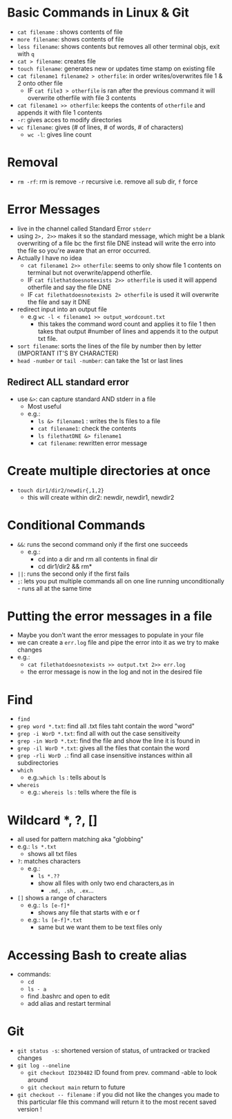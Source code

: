 # Basic Commands in Linux & Git

- `cat filename` : shows contents of file
- `more filename`: shows contents of file
- `less filename`: shows contents but removes all other terminal objs, exit with `q`
- `cat > filename`: creates file
- `touch filename`: generates new or updates time stamp on existing file
- `cat filename1 filename2 > otherfile`: in order writes/overwrites file 1 & 2 onto other file
  - IF `cat file3 > otherfile` is ran after the previous command it will overwrite otherfile with file 3 contents
- `cat filename1 >> otherfile`: keeps the contents of `otherfile` and appends it with file 1 contents
- `-r`: gives acces to modify directories
- `wc filename`: gives (# of lines, # of words, # of characters)
  - `wc -l`: gives line count

# Removal

- `rm -rf`: rm is remove `-r` recursive i.e. remove all sub dir, `f` force

# Error Messages

- live in the channel called Standard Error `stderr`
- using `2>, 2>>` makes it so the standard message, which might be a blank overwriting of a file bc the first file DNE instead will write the erro into the file so you're aware that an error occurred.
- Actually I have no idea
  - `cat filename1 2>> otherfile`: seems to only show file 1 contents on terminal but not overwrite/append otherfile.
  - IF `cat filethatdoesnotexists 2>> otherfile` is used it will append otherfile and say the file DNE
  - IF `cat filethatdoesnotexists 2> otherfile` is used it will overwrite the file and say it DNE
- redirect input into an output file
  - e.g `wc -l < filename1 >> output_wordcount.txt`
    - this takes the command word count and applies it to file 1 then takes that output #number of lines and appends it to the output txt file.
- `sort filename`: sorts the lines of the file by number then by letter (IMPORTANT IT'S BY CHARACTER)
- `head -number` or `tail -number`: can take the 1st or last lines

## Redirect ALL standard error

- use `&>`: can capture standard AND stderr in a file
  - Most useful
  - e.g.:
    - `ls &> filename1` : writes the ls files to a file
    - `cat filename1`: check the contents
    - `ls filethatDNE &> filename1`
    - `cat filename`: rewritten error message

# Create multiple directories at once

- `touch dir1/dir2/newdir{,1,2}`
  - this will create within dir2: newdir, newdir1, newdir2

# Conditional Commands

- `&&`: runs the second command only if the first one succeeds
  - e.g.:
    - cd into a dir and rm all contents in final dir
    - cd dir1/dir2 && rm\*
- `||`: runs the second only if the first fails
- `;`: lets you put multiple commands all on one line running unconditionally - runs all at the same time

# Putting the error messages in a file

- Maybe you don't want the error messages to populate in your file
- we can create a `err.log` file and pipe the error into it as we try to make changes
- e.g.:
  - `cat filethatdoesnotexists >> output.txt 2>> err.log`
  - the error message is now in the log and not in the desired file

# Find

- `find`
- `grep word *.txt`: find all .txt files taht contain the word "word"
- `grep -i WorD *.txt`: find all with out the case
  sensitiveity
- `grep -in WorD *.txt`: find the file and show the line it is found in
- `grep -il WorD *.txt`: gives all the files that contain the word
- `grep -rli WorD .`: find all case insensitive instances within all subdirectories
- `which`
  - e.g.:`which ls` : tells about ls
- `whereis`
  - e.g.: `whereis ls` : tells where the file is

# Wildcard \*, ?, []

- all used for pattern matching aka "globbing"
- e.g.: `ls *.txt`
  - shows all txt files
- `?`: matches characters
  - e.g.:
    - `ls *.??`
    - show all files with only two end characters,as in
      - `.md, .sh, .ex`...
- `[]` shows a range of characters
  - e.g.: `ls [e-f]*`
    - shows any file that starts with e or f
  - e.g.: `ls [e-f]*.txt`
    - same but we want them to be text files only

# Accessing Bash to create alias

- commands:
  - `cd`
  - `ls - a`
  - find .bashrc and open to edit
  - add alias and restart terminal

# Git

- `git status -s`: shortened version of status, of untracked or tracked changes
- `git log --oneline`
  - `git checkout ID230482` ID found from prev. command -able to look around
  - `git checkout main` return to future
- `git checkout -- filename` : if you did not like the changes you made to this particular file this command will return it to the most recent saved version !
